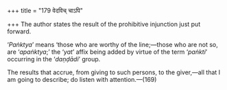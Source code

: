 +++
title = "179 वेदविच् चाऽपि"

+++
The author states the result of the prohibitive injunction just put
forward.

‘*Paṅktya*’ means ‘those who are worthy of the line;—those who are not
so, are ‘*apaṅktya*;’ the ‘*yat*’ affix being added by virtue of the
term ‘*paṅkti*’ occurring in the ‘*daṇḍādi*’ group.

The results that accrue, from giving to such persons, to the giver,—all
that I am going to describe; do listen with attention.—(169)


